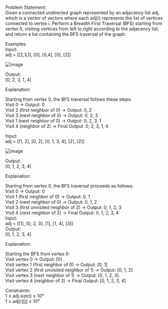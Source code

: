 Problem Statement: </br>
Given a connected undirected graph represented by an adjacency list adj, which is a vector of vectors where each adj[i] represents the list of vertices connected to vertex i. Perform a Breadth First Traversal (BFS) starting from vertex 0, visiting vertices from left to right according to the adjacency list, and return a list containing the BFS traversal of the graph. </br>

Examples: </br>
Input: </br> adj = [[2,3,1], [0], [0,4], [0], [2]] </br> 

![image](https://github.com/user-attachments/assets/c776d13d-65b9-461c-a3f9-d18397b63f3d)

Output: </br> [0, 2, 3, 1, 4] </br>

Explanation: </br>

Starting from vertex 0, the BFS traversal follows these steps: </br>
Visit 0 → Output: 0 </br>
Visit 2 (first neighbor of 0) → Output: 0, 2 </br>
Visit 3 (next neighbor of 0) → Output: 0, 2, 3 </br>
Visit 1 (next neighbor of 0) → Output: 0, 2, 3, 1 </br>
Visit 4 (neighbor of 2) → Final Output: 0, 2, 3, 1, 4 </br>

Input: </br> adj = [[1, 2], [0, 2], [0, 1, 3, 4], [2], [2]] </br> 

![image](https://github.com/user-attachments/assets/35c2bd70-9cf8-4c92-a3b3-049bb966c3d3)

Output: </br> [0, 1, 2, 3, 4] </br>

Explanation: </br>

Starting from vertex 0, the BFS traversal proceeds as follows: </br>
Visit 0 → Output: 0 </br>
Visit 1 (first neighbor of 0) → Output: 0, 1 </br>
Visit 2 (next neighbor of 0) → Output: 0, 1, 2 </br>
Visit 3 (first unvisited neighbor of 2) → Output: 0, 1, 2, 3 </br>
Visit 4 (next neighbor of 2) → Final Output: 0, 1, 2, 3, 4 </br>
Input: </br> adj = [[1], [0, 2, 3], [1], [1, 4], [3]] </br> Output: </br> [0, 1, 2, 3, 4] </br>

Explanation: </br>

Starting the BFS from vertex 0: </br>
Visit vertex 0 → Output: [0] </br>
Visit vertex 1 (first neighbor of 0) → Output: [0, 1] </br>
Visit vertex 2 (first unvisited neighbor of 1) → Output: [0, 1, 2] </br>
Visit vertex 3 (next neighbor of 1) → Output: [0, 1, 2, 3] </br>
Visit vertex 4 (neighbor of 3) → Final Output: [0, 1, 2, 3, 4] </br>

Constraints: </br>
1 ≤ adj.size() ≤ 10⁴ </br>
1 ≤ adj[i][j] ≤ 10⁴ </br>
